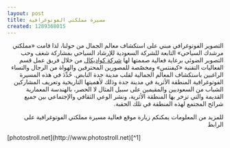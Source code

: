```yaml
---
layout: post
title: مسيرة مملكتي الفوتوغرافية
created: 1289368015
---
```

<p style="direction:rtl;">التصوير الفوتوغرافي مبني على استكشاف معالم الجمال من حولنا، لذا قامت «مملكتي مرشدك السياحي» التابعة للشركة السعودية للإرشاد السياحي بمشاركة شغف وحب التصوير الضوئي برعاية فعالية صممتها لها <a href="http://www.quadical.net/">شركة كواديكال</a> من خلال فريق عمل قسم الفعاليات التقنية «كيفنتس» ومخصّصة للمصورين المحترفين والهواة من الرجال والنساء الراغبين باستكشاف المعالم الجمالية لقلب مدينة جدة النابض.
حُدِّدَ في هذه المسيرة الفوتوغرافية المنطقة الأثرية في مدينة جدة وذلك لأهميتها التاريخية وتعريف المشاركين الشباب من السعوديين والمقيمين على سبيل المثال لا الحصر، بالهندسة المعمارية القديمة والتي تزخر بها المنطقة الأثرية، ونشر الوعي الثقافي والإجتماعي بين جميع شرائح المجتمع لهذه المنطقة في تلك الحقبة.</p>
<p style="direction:rtl;">للمزيد من المعلومات يمكنكم زيارة موقع فعالية مسيرة مملكتي الفوتوغرافية على الرابط </p> [photostroll.net](http://www.photostroll.net)[^1]

[^1]: Unfortunately the link is not working anymore and is pointing to facebook.